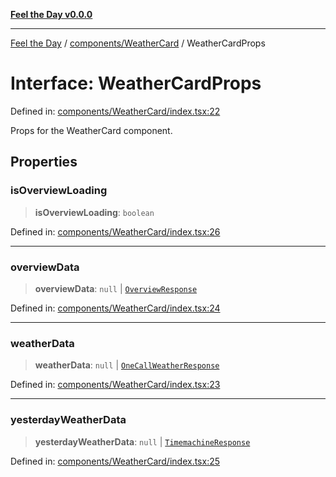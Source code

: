 [**Feel the Day v0.0.0**](../../../README.md)

***

[Feel the Day](../../../README.md) / [components/WeatherCard](../README.md) / WeatherCardProps

# Interface: WeatherCardProps

Defined in: [components/WeatherCard/index.tsx:22](https://github.com/HyeinKang/feel-the-day/blob/6b0d3fb3bda5bce2accd42bfbaa4c5a46f07891e/src/components/WeatherCard/index.tsx#L22)

Props for the WeatherCard component.

## Properties

### isOverviewLoading

> **isOverviewLoading**: `boolean`

Defined in: [components/WeatherCard/index.tsx:26](https://github.com/HyeinKang/feel-the-day/blob/6b0d3fb3bda5bce2accd42bfbaa4c5a46f07891e/src/components/WeatherCard/index.tsx#L26)

***

### overviewData

> **overviewData**: `null` \| [`OverviewResponse`](../../../types/api/openWeather/overview/interfaces/OverviewResponse.md)

Defined in: [components/WeatherCard/index.tsx:24](https://github.com/HyeinKang/feel-the-day/blob/6b0d3fb3bda5bce2accd42bfbaa4c5a46f07891e/src/components/WeatherCard/index.tsx#L24)

***

### weatherData

> **weatherData**: `null` \| [`OneCallWeatherResponse`](../../../types/api/openWeather/oneCall/interfaces/OneCallWeatherResponse.md)

Defined in: [components/WeatherCard/index.tsx:23](https://github.com/HyeinKang/feel-the-day/blob/6b0d3fb3bda5bce2accd42bfbaa4c5a46f07891e/src/components/WeatherCard/index.tsx#L23)

***

### yesterdayWeatherData

> **yesterdayWeatherData**: `null` \| [`TimemachineResponse`](../../../types/api/openWeather/timemachine/interfaces/TimemachineResponse.md)

Defined in: [components/WeatherCard/index.tsx:25](https://github.com/HyeinKang/feel-the-day/blob/6b0d3fb3bda5bce2accd42bfbaa4c5a46f07891e/src/components/WeatherCard/index.tsx#L25)
